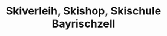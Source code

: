 ---
title: "Skiverleih, Skishop, Skischule Bayrischzell"
url: /bayrischzell/skiverleih-skishop-skischule-bayrischzell/
shop: Sport
---